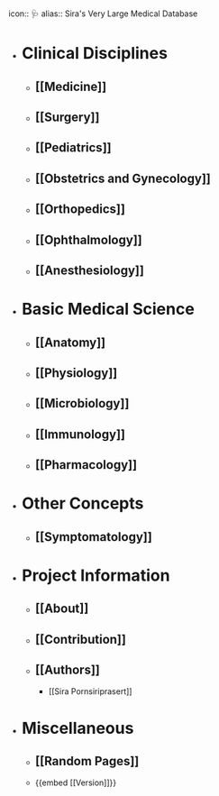 icon:: 🩺
alias:: Sira's Very Large Medical Database

- # Clinical Disciplines
	- ## [[Medicine]]
	- ## [[Surgery]]
	- ## [[Pediatrics]]
	- ## [[Obstetrics and Gynecology]]
	- ## [[Orthopedics]]
	- ## [[Ophthalmology]]
	- ## [[Anesthesiology]]
- # Basic Medical Science
	- ## [[Anatomy]]
	- ## [[Physiology]]
	- ## [[Microbiology]]
	- ## [[Immunology]]
	- ## [[Pharmacology]]
- # Other Concepts
	- ## [[Symptomatology]]
- # Project Information
	- ## [[About]]
	- ## [[Contribution]]
	- ## [[Authors]]
		- [[Sira Pornsiriprasert]]
- # Miscellaneous
	- ## [[Random Pages]]
	- {{embed [[Version]]}}